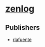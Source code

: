 # [zenlog](https://pypi.org/project/zenlog)



## Publishers
- [rlafuente](https://pypi.org/user/rlafuente)

